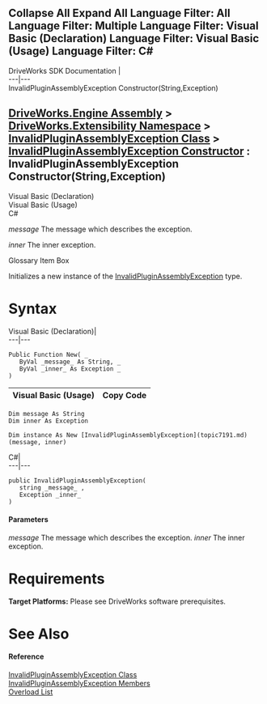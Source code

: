 Collapse All Expand All Language Filter: All  Language Filter: Multiple  Language Filter: Visual Basic (Declaration) Language Filter: Visual Basic (Usage) Language Filter: C#  
---  
DriveWorks SDK Documentation  |   
---|---  
InvalidPluginAssemblyException Constructor(String,Exception)   
  
[DriveWorks.Engine Assembly](topic2156.md) > [DriveWorks.Extensibility Namespace](topic7150.md) > [InvalidPluginAssemblyException Class](topic7191.md) > [InvalidPluginAssemblyException Constructor](topic7197.md) : InvalidPluginAssemblyException Constructor(String,Exception)  
---  
  
Visual Basic (Declaration)    
Visual Basic (Usage)    
C# 

_message_
    The message which describes the exception.

_inner_
    The inner exception.

Glossary Item Box

Initializes a new instance of the [InvalidPluginAssemblyException](topic7191.md) type. 

# Syntax

Visual Basic (Declaration)|   
---|---  
      
    
    Public Function New( _
       ByVal _message_ As String, _
       ByVal _inner_ As Exception _
    )  
  
Visual Basic (Usage)| Copy Code  
---|---  
      
    
    Dim message As String
    Dim inner As Exception
     
    Dim instance As New [InvalidPluginAssemblyException](topic7191.md)(message, inner)  
  
C#|   
---|---  
      
    
    public InvalidPluginAssemblyException( 
       string _message_ ,
       Exception _inner_
    )  
  
#### Parameters

 _message_
    The message which describes the exception.
_inner_
    The inner exception.

# Requirements

**Target Platforms:** Please see DriveWorks software prerequisites.

# See Also

#### Reference

[InvalidPluginAssemblyException Class](topic7191.md)   
[InvalidPluginAssemblyException Members](topic7192.md)   
[Overload List](topic7197.md)



